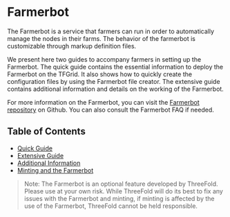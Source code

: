 <h1> Farmerbot </h2>

The Farmerbot is a service that farmers can run in order to automatically manage the nodes in their farms. The behavior of the farmerbot is customizable through markup definition files.

We present here two guides to accompany farmers in setting up the Farmerbot. The quick guide contains the essential information to deploy the Farmerbot on the TFGrid. It also shows how to quickly create the configuration files by using the Farmerbot file creator. The extensive guide contains additional information and details on the working of the Farmerbot.

For more information on the Farmerbot, you can visit the [Farmerbot repository](https://github.com/threefoldtech/farmerbot) on Github. You can also consult the Farmerbot FAQ if needed.

<h2> Table of Contents </h2>

- [Quick Guide](./farmerbot_quick.md)
- [Extensive Guide](./farmerbot.md)
- [Additional Information](./farmerbot_information.md)
- [Minting and the Farmerbot](./farmerbot_minting.md)

> Note: The Farmerbot is an optional feature developed by ThreeFold. Please use at your own risk. While ThreeFold will do its best to fix any issues with the Farmerbot and minting, if minting is affected by the use of the Farmerbot, ThreeFold cannot be held responsible.